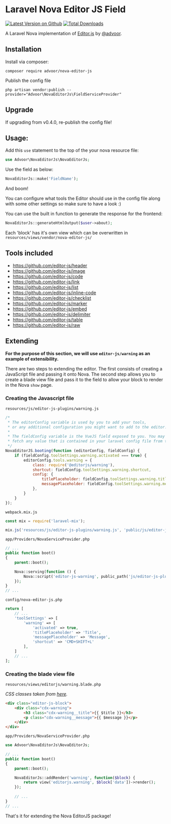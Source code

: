 # Laravel Nova Editor JS Field

[![Latest Version on Github](https://img.shields.io/github/release/advoor/nova-editor-js.svg?style=flat-square)](https://packagist.org/packages/advoor/nova-editor-js)
[![Total Downloads](https://img.shields.io/packagist/dt/advoor/nova-editor-js.svg?style=flat-square)](https://packagist.org/packages/advoor/nova-editor-js)

A Laravel Nova implementation of [Editor.js](https://github.com/codex-team/editor.js) by [@advoor](https://github.com/advoor).

## Installation

Install via composer:

```
composer require advoor/nova-editor-js
```

Publish the config file
```
php artisan vendor:publish --provider="Advoor\NovaEditorJs\FieldServiceProvider"
```

## Upgrade
If upgrading from v0.4.0, re-publish the config file!

## Usage:

Add this `use` statement to the top of the your nova resource file:

```php
use Advoor\NovaEditorJs\NovaEditorJs;
```

Use the field as below:

```php
NovaEditorJs::make('FieldName');
```

And boom!

You can configure what tools the Editor should use in the config 
file along with some other settings so make sure to have a look :)

You can use the built in function to generate the response for the frontend:

```php
NovaEditorJs::generateHtmlOutput($user->about);
```

Each 'block' has it's own view which can be overwritten in `resources/views/vendor/nova-editor-js/`

## Tools included
* https://github.com/editor-js/header
* https://github.com/editor-js/image
* https://github.com/editor-js/code
* https://github.com/editor-js/link
* https://github.com/editor-js/list
* https://github.com/editor-js/inline-code
* https://github.com/editor-js/checklist
* https://github.com/editor-js/marker
* https://github.com/editor-js/embed
* https://github.com/editor-js/delimiter
* https://github.com/editor-js/table
* https://github.com/editor-js/raw


## Extending

**For the purpose of this section, we will use `editor-js/warning` as an example of extensibility.**

There are two steps to extending the editor. The first consists of creating a JavaScript file and passing it onto Nova.
The second step allows you to create a blade view file and pass it to the field to allow your block to render in the Nova `show` page.
 
### Creating the Javascript file

`resources/js/editor-js-plugins/warning.js`

```js
/*
 * The editorConfig variable is used by you to add your tools,
 * or any additional configuration you might want to add to the editor.
 *
 * The fieldConfig variable is the VueJS field exposed to you. You may
 * fetch any value that is contained in your laravel config file from there.
 */
NovaEditorJS.booting(function (editorConfig, fieldConfig) {
    if (fieldConfig.toolSettings.warning.activated === true) {
        editorConfig.tools.warning = {
            class: require('@editorjs/warning'),
            shortcut: fieldConfig.toolSettings.warning.shortcut,
            config: {
                titlePlaceholder: fieldConfig.toolSettings.warning.titlePlaceholder,
                messagePlaceholder: fieldConfig.toolSettings.warning.messagePlaceholder,
            },
        }
    }
});
```

`webpack.mix.js`

```js
const mix = require('laravel-mix');

mix.js('resources/js/editor-js-plugins/warning.js', 'public/js/editor-js-plugins/warning.js');
```

`app/Providers/NovaServiceProvider.php`

```php
// ...
public function boot()
{
    parent::boot();

    Nova::serving(function () {
        Nova::script('editor-js-warning', public_path('js/editor-js-plugins/warning.js'));
    });
}
// ...
```

`config/nova-editor-js.php`

```php
return [
    // ...
    'toolSettings' => [
        'warning' => [
            'activated' => true,
            'titlePlaceholder' => 'Title',
            'messagePlaceholder' => 'Message',
            'shortcut' => 'CMD+SHIFT+L'
        ],
    ]
    // ...
];
```

### Creating the blade view file

`resources/views/editorjs/warning.blade.php`

*CSS classes taken from [here](https://github.com/editor-js/warning/blob/master/src/index.css).*

```html
<div class="editor-js-block">
    <div class="cdx-warning">
        <h3 class="cdx-warning__title">{{ $title }}</h3>
        <p class="cdx-warning__message">{{ $message }}</p>
    </div>
</div>
```

`app/Providers/NovaServiceProvider.php`

```php
use Advoor\NovaEditorJs\NovaEditorJs;

// ...
public function boot()
{
    parent::boot();

    NovaEditorJs::addRender('warning', function($block) {
        return view('editorjs.warning', $block['data'])->render();
    });
    
    // ...
}
// ...
```

That's it for extending the Nova EditorJS package!

